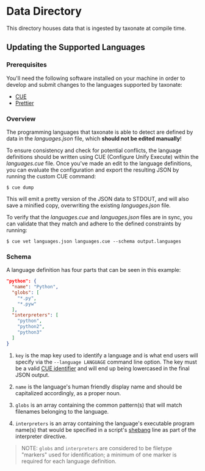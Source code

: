 # Data Directory

This directory houses data that is ingested by taxonate at compile time.

## Updating the Supported Languages

### Prerequisites

You'll need the following software installed on your machine in order to develop
and submit changes to the languages supported by taxonate:

- [CUE](https://cuelang.org/)
- [Prettier](https://prettier.io/)

### Overview

The programming languages that taxonate is able to detect are defined by data in
the _languages.json_ file, which **should not be edited manually**!

To ensure consistency and check for potential conflicts, the language
definitions should be written using CUE (Configure Unify Execute) within the
_languages.cue_ file. Once you've made an edit to the language definitions, you
can evaluate the configuration and export the resulting JSON by running the
custom CUE command:

    $ cue dump

This will emit a pretty version of the JSON data to STDOUT, and will also save a
minified copy, overwriting the existing _languages.json_ file.

To verify that the _languages.cue_ and _languages.json_ files are in sync, you
can validate that they match and adhere to the defined constraints by running:

    $ cue vet languages.json languages.cue --schema output.languages

### Schema

A language definition has four parts that can be seen in this example:

```json
"python": {
  "name": "Python",
  "globs": [
    "*.py",
    "*.pyw"
  ],
  "interpreters": [
    "python",
    "python2",
    "python3"
  ]
}
```

1. `key` is the map key used to identify a language and is what end users will
   specify via the `--language LANGUAGE` command line option. The key must be a
   valid [CUE identifier] and will end up being lowercased in the final JSON
   output.

2. `name` is the language's human friendly display name and should be
   capitalized accordingly, as a proper noun.

3. `globs` is an array containing the common pattern(s) that will match
   filenames belonging to the language.

4. `interpreters` is an array containing the language's executable program
   name(s) that would be specified in a script's [shebang] line as part of the
   interpreter directive.

> NOTE: `globs` and `interpreters` are considered to be filetype "markers" used
> for identification; a minimum of one marker is required for each language
> definition.

[cue identifier]: https://cuelang.org/docs/references/spec/#identifiers
[shebang]: https://en.wikipedia.org/wiki/Shebang_(Unix)
